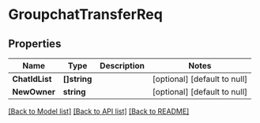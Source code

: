 # GroupchatTransferReq

## Properties
Name | Type | Description | Notes
------------ | ------------- | ------------- | -------------
**ChatIdList** | **[]string** |  | [optional] [default to null]
**NewOwner** | **string** |  | [optional] [default to null]

[[Back to Model list]](../README.md#documentation-for-models) [[Back to API list]](../README.md#documentation-for-api-endpoints) [[Back to README]](../README.md)


